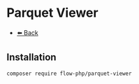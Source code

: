# Parquet Viewer

- [⬅️️ Back](../../introduction.md)

## Installation

```
composer require flow-php/parquet-viewer
```
